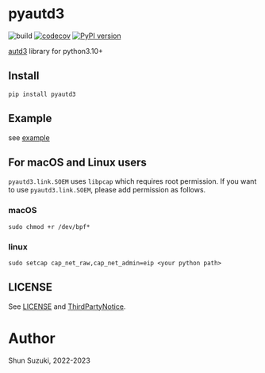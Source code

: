 # pyautd3

![build](https://github.com/shinolab/pyautd3/workflows/build/badge.svg)
[![codecov](https://codecov.io/gh/shinolab/pyautd3/graph/badge.svg)](https://codecov.io/gh/shinolab/pyautd3)
[![PyPI version](https://img.shields.io/pypi/v/pyautd3)](https://pypi.org/project/pyautd3/)

[autd3](https://github.com/shinolab/autd3-rs) library for python3.10+

## Install

```
pip install pyautd3
```

## Example

see [example](./example)

## For macOS and Linux users

`pyautd3.link.SOEM` uses `libpcap` which requires root permission.
If you want to use `pyautd3.link.SOEM`, please add permission as follows.

### macOS

```
sudo chmod +r /dev/bpf*
```

### linux

```
sudo setcap cap_net_raw,cap_net_admin=eip <your python path>
```

## LICENSE

See [LICENSE](./LICENSE) and [ThirdPartyNotice](./ThirdPartyNotice.txt).

# Author

Shun Suzuki, 2022-2023
